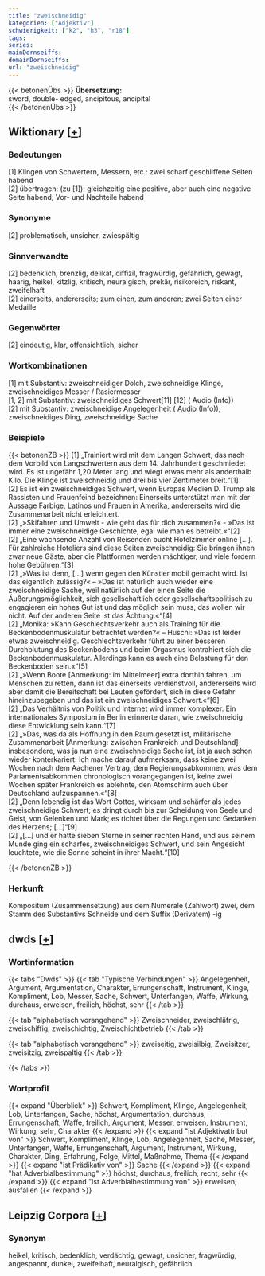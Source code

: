 ```yaml
---
title: "zweischneidig"
kategorien: ["Adjektiv"]
schwierigkeit: ["k2", "h3", "r18"]
tags:
series:
mainDornseiffs:
domainDornseiffs:
url: "zweischneidig"
---
```


{{< betonenÜbs >}}
**Übersetzung:**  
sword, double- edged, ancipitous, ancipital  
{{< /betonenÜbs >}}

## Wiktionary [[+](https://de.wiktionary.org/wiki/zweischneidig)]

### Bedeutungen
[1] Klingen von Schwertern, Messern, etc.: zwei scharf geschliffene Seiten habend  
[2] übertragen: (zu [1]): gleichzeitig eine positive, aber auch eine negative Seite habend; Vor- und Nachteile habend  

### Synonyme
[2] problematisch, unsicher, zwiespältig  

### Sinnverwandte
[2] bedenklich, brenzlig, delikat, diffizil, fragwürdig, gefährlich, gewagt, haarig, heikel, kitzlig, kritisch, neuralgisch, prekär, risikoreich, riskant, zweifelhaft  
[2] einerseits, andererseits; zum einen, zum anderen; zwei Seiten einer Medaille  

### Gegenwörter
[2] eindeutig, klar, offensichtlich, sicher  

### Wortkombinationen
[1] mit Substantiv: zweischneidiger Dolch, zweischneidige Klinge, zweischneidiges Messer / Rasiermesser  
[1, 2] mit Substantiv: zweischneidiges Schwert[11] [12] ( Audio (Info))  
[2] mit Substantiv: zweischneidige Angelegenheit ( Audio (Info)), zweischneidiges Ding, zweischneidige Sache  

### Beispiele
{{< betonenZB >}}
[1] „Trainiert wird mit dem Langen Schwert, das nach dem Vorbild von Langschwertern aus dem 14. Jahrhundert geschmiedet wird. Es ist ungefähr 1,20 Meter lang und wiegt etwas mehr als anderthalb Kilo. Die Klinge ist zweischneidig und drei bis vier Zentimeter breit.“[1]  
[2] Es ist ein zweischneidiges Schwert, wenn Europas Medien D. Trump als Rassisten und Frauenfeind bezeichnen: Einerseits unterstützt man mit der Aussage Farbige, Latinos und Frauen in Amerika, andererseits wird die Zusammenarbeit nicht erleichtert.  
[2] „»Skifahren und Umwelt - wie geht das für dich zusammen?« - »Das ist immer eine zweischneidige Geschichte, egal wie man es betreibt.«“[2]  
[2] „Eine wachsende Anzahl von Reisenden bucht Hotelzimmer online […]. Für zahlreiche Hoteliers sind diese Seiten zweischneidig: Sie bringen ihnen zwar neue Gäste, aber die Plattformen werden mächtiger, und viele fordern hohe Gebühren.“[3]  
[2] „»Was ist denn, […] wenn gegen den Künstler mobil gemacht wird. Ist das eigentlich zulässig?« – »Das ist natürlich auch wieder eine zweischneidige Sache, weil natürlich auf der einen Seite die Äußerungsmöglichkeit, sich gesellschaftlich oder gesellschaftspolitisch zu engagieren ein hohes Gut ist und das möglich sein muss, das wollen wir nicht. Auf der anderen Seite ist das Ächtung.«“[4]  
[2] „Monika: »Kann Geschlechtsverkehr auch als Training für die Beckenbodenmuskulatur betrachtet werden?« – Huschi: »Das ist leider etwas zweischneidig. Geschlechtsverkehr führt zu einer besseren Durchblutung des Beckenbodens und beim Orgasmus kontrahiert sich die Beckenbodenmuskulatur. Allerdings kann es auch eine Belastung für den Beckenboden sein.«“[5]  
[2] „»Wenn Boote [Anmerkung: im Mittelmeer] extra dorthin fahren, um Menschen zu retten, dann ist das einerseits verdienstvoll, andererseits wird aber damit die Bereitschaft bei Leuten gefördert, sich in diese Gefahr hineinzubegeben und das ist ein zweischneidiges Schwert.«“[6]  
[2] „Das Verhältnis von Politik und Internet wird immer komplexer. Ein internationales Symposium in Berlin erinnerte daran, wie zweischneidig diese Entwicklung sein kann.“[7]  
[2] „»Das, was da als Hoffnung in den Raum gesetzt ist, militärische Zusammenarbeit [Anmerkung: zwischen Frankreich und Deutschland] insbesondere, was ja nun eine zweischneidige Sache ist, ist ja auch schon wieder konterkariert. Ich mache darauf aufmerksam, dass keine zwei Wochen nach dem Aachener Vertrag, dem Regierungsabkommen, was dem Parlamentsabkommen chronologisch vorangegangen ist, keine zwei Wochen später Frankreich es ablehnte, den Atomschirm auch über Deutschland aufzuspannen.«“[8]  
[2] „Denn lebendig ist das Wort Gottes, wirksam und schärfer als jedes zweischneidige Schwert; es dringt durch bis zur Scheidung von Seele und Geist, von Gelenken und Mark; es richtet über die Regungen und Gedanken des Herzens; […]“[9]  
[2] „[…] und er hatte sieben Sterne in seiner rechten Hand, und aus seinem Munde ging ein scharfes, zweischneidiges Schwert, und sein Angesicht leuchtete, wie die Sonne scheint in ihrer Macht.“[10]  

{{< /betonenZB >}}
### Herkunft
Kompositum (Zusammensetzung) aus dem Numerale (Zahlwort) zwei, dem Stamm des Substantivs Schneide und dem Suffix (Derivatem) -ig  



## dwds [[+](https://www.dwds.de/wb/zweischneidig)]

### Wortinformation
{{< tabs "Dwds" >}}
{{< tab "Typische Verbindungen" >}}
Angelegenheit, Argument, Argumentation, Charakter, Errungenschaft, Instrument, Klinge, Kompliment, Lob, Messer, Sache, Schwert, Unterfangen, Waffe, Wirkung, durchaus, erweisen, freilich, höchst, sehr
{{< /tab >}}

{{< tab "alphabetisch vorangehend" >}}
Zweischneider, zweischläfrig, zweischiffig, zweischichtig, Zweischichtbetrieb
{{< /tab >}}

{{< tab "alphabetisch vorangehend" >}}
zweiseitig, zweisilbig, Zweisitzer, zweisitzig, zweispaltig
{{< /tab >}}

{{< /tabs >}}

### Wortprofil
{{< expand "Überblick" >}} Schwert, Kompliment, Klinge, Angelegenheit, Lob, Unterfangen, Sache, höchst, Argumentation, durchaus, Errungenschaft, Waffe, freilich, Argument, Messer, erweisen, Instrument, Wirkung, sehr, Charakter {{< /expand >}}
{{< expand "ist Adjektivattribut von" >}} Schwert, Kompliment, Klinge, Lob, Angelegenheit, Sache, Messer, Unterfangen, Waffe, Errungenschaft, Argument, Instrument, Wirkung, Charakter, Ding, Erfahrung, Folge, Mittel, Maßnahme, Thema {{< /expand >}}
{{< expand "ist Prädikativ von" >}} Sache {{< /expand >}}
{{< expand "hat Adverbialbestimmung" >}} höchst, durchaus, freilich, recht, sehr {{< /expand >}}
{{< expand "ist Adverbialbestimmung von" >}} erweisen, ausfallen {{< /expand >}}

## Leipzig Corpora [[+](https://corpora.uni-leipzig.de/en/res?word=zweischneidig&corpusId=deu_newscrawl-public_2018)]


### Synonym
heikel, kritisch, bedenklich, verdächtig, gewagt, unsicher, fragwürdig, angespannt, dunkel, zweifelhaft, neuralgisch, gefährlich

